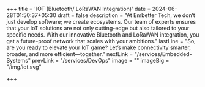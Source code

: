 +++
title = 'IOT (Bluetooth/ LoRaWAN Integration)'
date = 2024-06-28T01:50:37+05:30
draft = false
description = "At Embetter Tech, we don’t just develop software; we create ecosystems. Our team of experts ensures that your IoT solutions are not only cutting-edge but also tailored to your specific needs. With our innovative Bluetooth and LoRaWAN integration, you get a future-proof network that scales with your ambitions."
lastLine = "So, are you ready to elevate your IoT game? Let’s make connectivity smarter, broader, and more efficient—together."
nextLink = "/services/Embedded-Systems"
prevLink = "/services/DevOps"
image =  ""
imageBig = "/img/iot.svg"

+++
